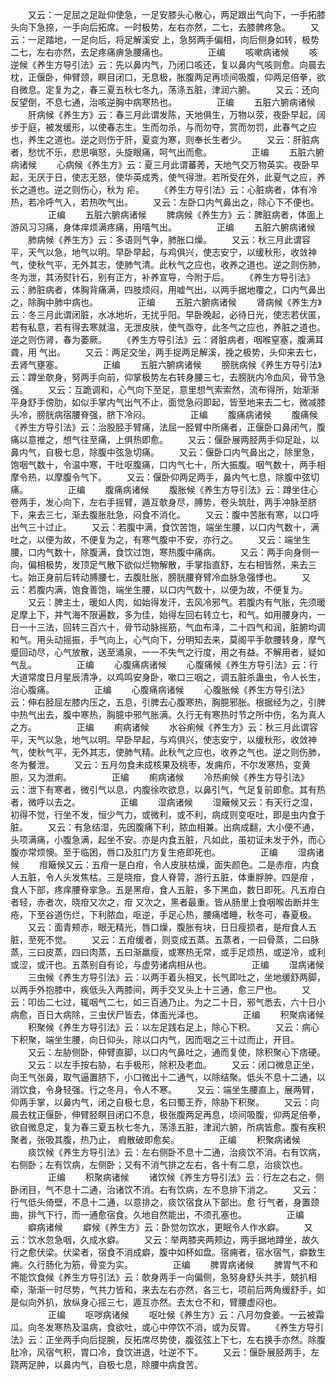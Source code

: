 <!-- { "loadSidebar": true } -->
　　又云：一足屈之足趾仰使急，一足安膝头心散心，两足跟出气向下，一手拓膝头向下急捺，一手向后拓席。一时极势，左右亦然，二七，去膝髀疼急。
　　又云：一足踏地，一足向后，将足解溪安 上，急努两手偏相，向后侧身如转，极势二七，左右亦然，去足疼痛痹急腰痛也。
　　
　　正编
　　咳嗽病诸候
　　咳逆候《养生方导引法》云：先以鼻内气，乃闭口咳还，复以鼻内气咳则愈。向晨去枕，正偃卧，伸臂颈，瞑目闭口，无息极，胀腹两足再顷间吸腹，仰两足倍拳，欲自微息。定复为之，春三夏五秋七冬九，荡涤五脏，津润六腑。
　　又云：还向反望倒，不息七通，治咳逆胸中病寒热也。
　　
　　正编
　　五脏六腑病诸候
　　肝病候《养生方》云：春三月此谓发陈，天地俱生，万物以荥，夜卧早起，阔步于庭，被发缓形，以使春志生。生而勿杀，与而勿夺，赏而勿罚，此春气之应也，养生之道也。逆之则伤于肝，夏变为寒，则奉长生者少。
　　又云：肝脏病者，愁忧不乐，悲思嗔怒，头旋眼痛，呵气出而愈。
　　
　　正编
　　五脏六腑病诸候
　　心病候《养生方》云：夏三月此谓蕃莠，天地气交万物英实。夜卧早起，无厌于日，使志无怒，使华英成秀，使气得泄。若所受在外，此夏气之应，养长之道也。逆之则伤心，秋为 疟。
　　《养生方导引法》云：心脏病者，体有冷热，若冷呼气入，若热吹气出。
　　又云：左卧口内气鼻出之，除心下不便也。
　　
　　正编
　　五脏六腑病诸候
　　脾病候《养生方》云：脾脏病者，体面上游风习习痛，身体痒烦满疼痛，用嘻气出。
　　
　　正编
　　五脏六腑病诸候
　　肺病候《养生方》云：多语则气争，肺胀口燥。
　　又云：秋三月此谓容平，天气以急，地气以明。早卧早起，与鸡俱兴，使志安宁，以缓秋形，收敛神气，使秋气平，无外其志，使肺气清。此秋气之应也，收养之道也。逆之则伤肺，冬为泄，其汤熨针石，别有正方，补养宣导，今附于后。
　　《养生方导引法》云：肺脏病者，体胸背痛满，四肢烦闷，用嘘气出，以两手据地覆之，口内气鼻出之，除胸中肺中病也。
　　
　　正编
　　五脏六腑病诸候
　　肾病候《养生方》云：冬三月此谓闭脏，水冰地圻，无扰乎阳。早卧晚起，必待日光，使志若伏匿，若有私意，若有得去寒就温，无泄皮肤，使气亟夺，此冬气之应也，养脏之道也。逆之则伤肾，春为萎厥。
　　《养生方导引法》云：肾脏病者，咽喉窒塞，腹满耳聋，用 气出。
　　又云：两足交坐，两手捉两足解溪，挽之极势，头仰来去七，去肾气壅塞。
　　
　　正编
　　五脏六腑病诸候
　　膀胱病候《养生方导引法》云：蹲坐欹身，努两手向前，仰掌极势左右转身腰三七，去膀胱内冷血风，骨节急强。
　　又云：互跪调和，心气向下至足，意里想气索索然，流布得所，始渐渐平身舒手傍肋，如似手掌内气出气不止，面觉急闷即起，皆至地来去二七，微减膝头冷，膀胱病宿腰脊强，脐下冷闷。
　　
　　正编
　　腹痛病诸候
　　腹痛候《养生方导引法》云：治股胫手臂痛，法屈一胫臂中所痛者，正偃卧口鼻闭气，腹痛以意推之，想气往至痛，上俱热即愈。
　　又云：偃卧展两胫两手仰足趾，以鼻内气，自极七息，除腹中弦急切痛。
　　又云：偃卧口内气鼻出之，除里急，饱咽气数十，令温中寒，干吐呕腹痛，口内气七十，所大振腹。咽气数十，两手相摩令热，以摩腹令气下。
　　又云：偃卧仰两足两手，鼻内气七息，除腹中弦切痛。
　　
　　正编
　　腹痛病诸候
　　腹胀候《养生方导引法》云：蹲坐住心卷两手，发心向下，左右手摇臂，遁互欹身尽，膊势，卷头筑肚，两手冲脉至脐下，来去三七，渐去腹胀肚急，闷食不消化。
　　又云：腹中苦胀有寒，以口呼出气三十过止。
　　又云：若腹中满，食饮苦饱，端坐生腰，以口内气数十，满吐之，以便为故，不便复为之，有寒气腹中不安，亦行之。
　　又云：端坐生腰，口内气数十，除腹满，食饮过饱，寒热腹中痛病。
　　又云：两手向身侧一向，偏相极势，发顶足气散下欲似烂物解散，手掌指直舒，左右相皆然，来去三七。始正身前后转动膊腰七，去腹肚胀，膀胱腰脊臂冷血脉急强悸也。
　　又云：若腹内满，饱食善饱，端坐生腰，以口内气数十，以便为故，不便复为。
　　又云：脾主土，暖如人肉，如始得发汗，去风冷邪气。若腹内有气胀，先须暖足摩上下，并气海不限遍数，多为佳，始得左回右转立七，和气。如用腰身内，一日一十三法，回转三百六十，骨节动脉摇筋，气血布泽，二十四气和润，脏腑均调和气。用头动摇振，手气向上，心气向下，分明知去来，莫阁平手欹腰转身，摩气蹙回动尽，心气放散，送至涌泉，一一不失气之行度，用之有益。不解用者，疑如气乱。
　　
　　正编
　　心腹痛病诸候
　　心腹痛候《养生方导引法》云：行大道常度日月星辰清净，以鸡鸣安身卧，嗽口三咽之，调五脏杀蛊虫，令人长生，治心腹痛。
　　
　　正编
　　心腹痛病诸候
　　心腹胀候《养生方导引法》云：伸右胫屈左膝内压之，五息，引脾去心腹寒热，胸臆邪胀。根据经为之，引脾中热气出去，腹中寒热，胸臆中邪气胀满。久行无有寒热时节之所中伤，名为真人之方。
　　
　　正编
　　痢病诸候
　　水谷痢候《养生方》云：秋三月此谓容平，天气以急，地气以明。早卧早起，与鸡俱兴，使志安宁，以缓秋形，收敛神气，使秋气平，无外其志，使肺气精。此秋气之应也，收养之气也。逆之则伤肺，冬为餐泄。
　　又云：五月勿食未成核果及桃枣，发痈疖，不尔发寒热，变黄胆，又为泄痢。
　　
　　正编
　　痢病诸候
　　冷热痢候《养生方导引法》云：泄下有寒者，微引气以息，内腹徐吹欲息，以鼻引气，气足复前即愈。其有热者，微呼以去之。
　　
　　正编
　　湿病诸候
　　湿簸候又云：有天行之湿，初得不觉，行坐不发，恒少气力，或微利，或不利，病成则变呕吐，即是虫内食于脏。
　　又云：有急结湿，先因腹痛下利，脓血相兼。出病成翻，大小便不通，头项满痛，小腹急满，起坐不安。亦是内食五脏，凡如此，虽初证未发于外，而心腹亦常烦懊。至于临困，唇口及肛门方复生疮即死也。
　　
　　正编
　　湿病诸候
　　疳簸候又云：五疳一是白疳，令人皮肤枯燥，面失颜色。二是赤疳，内食人五脏，令人头发焦枯。三是晓疳，食人脊膂，游行五脏，体重脬肿。四是疳 ，食人下部，疼痒腰脊挛急。五是黑疳，食人五脏，多下黑血，数日即死。凡五疳白者轻，赤者次，晓疳又次之，疳 又次之，黑者最重。皆从肠里上食咽喉齿断并生疮，下至谷道伤烂，下利脓血，呕逆，手足心热，腰痛嗜睡，秋冬可，春夏极。
　　又云：面青颊赤，眼无精光，唇口燥，腹胀有块，日日瘦损者，是疳食人五脏，至死不觉。
　　又云：五疳缓者，则变成五蒸。五蒸者，一曰骨蒸，二曰脉蒸，三曰皮蒸，四曰肉蒸，五曰渐羸瘦，或寒热无常，或手足烦热，或逆冷，或利或涩，或汗也。五蒸别自有论，与虚劳诸病相从也。
　　
　　正编
　　湿病诸候
　　三虫候《养生方导引法》云：以两手着头相叉，长气即吐之，坐地缓舒两脚，以两手外抱膝中，疾低头入两膝间，两手交叉头上十三通，愈三尸也。
　　又云：叩齿二七过，辄咽气二七，如三百通乃止。为之二十日，邪气悉去，六十日小病愈，百日大病除，三虫伏尸皆去，体面光泽也。
　　
　　正编
　　积聚病诸候
　　积聚候《养生方导引法》云：以左足践右足上，除心下积。
　　又云：病心下积聚，端坐生腰，向日仰头，除以口内气，因而咽之三十过而止，开目。
　　又云：左胁侧卧，伸臂直脚，以口内气鼻吐之，通而复使，除积聚心下痞硬。
　　又云：以左手按右胁，右手极形，除积及老血。
　　又云：闭口微息正坐，向王气张鼻，取气逼置脐下，小口微出十二通气，以除结聚。低头不息十二通，以消饮食，令身轻强。行之冬月，令人不寒。
　　又云：端坐生腰直上，展两臂，仰两手掌，以鼻内气，闭之自极七息，名曰蜀王乔，除胁下积聚。
　　又云：向晨去枕正偃卧，伸臂胫瞑目闭口不息，极张腹两足再息，顷间吸腹，仰两足倍拳，欲自微息定，复为春三夏五秋七冬九，荡涤五脏，津润六腑，所病皆愈。腹有疾积聚者，张吸其腹，热乃止， 瘕散破即愈矣。
　　
　　正编
　　积聚病诸候
　　痰饮候《养生方导引法》云：左右侧卧不息十二通，治痰饮不消。右有饮病，右侧卧；左有饮病，左侧卧；又有不消气排之左右，各十有二息，治痰饮也。
　　
　　正编
　　积聚病诸候
　　诸饮候《养生方导引法》云：行左之右之，侧卧闭目，气不息十二通，治诸饮不消。右有饮病，左不息排下消之。
　　又云： 行气低头倚壁，不息十二通，以意排之，痰饮宿食从下部出。愈 行气者，身置颈曲，排气下行，而一通愈宿食。久地自然能出，不须孔塞也。
　　
　　正编
　　癖病诸候
　　癖候《养生方》云：卧觉勿饮水，更眠令人作水癖。
　　又云：饮水忽急咽，久成水癖。
　　又云：举两膝夹两颊边，两手据地蹲坐，故久行之愈伏梁。伏梁者，宿食不消成癖，腹中如杯如盘。宿痈者，宿水宿气，癖数生痈。久行肠化为筋，骨变为实。
　　
　　正编
　　脾胃病诸候
　　脾胃气不和不能饮食候《养生方导引法》云：欹身两手一向偏侧，急努身舒头共手，兢扒相牵，渐渐一时尽势，气共力皆和，来去左右亦然，各三七，项前后两角缓舒手，如是似向外扒，放纵身心摇三七，遁互亦然。去太仓不和，臂腰虚闷也。
　　
　　正编
　　呕哕病诸候
　　呕吐候《养生方》云：八月勿食姜。一云被霜瓜。向冬发寒热及温病，食欲吐，或心中停饮不消，或为反胃。
　　《养生方导引法》云：正坐两手向后捉腕，反拓席尽势使，腹弦弦上下七，左右换手亦然。除腹肚冷，风宿气积，胃口冷，食饮进退，吐逆不下。
　　又云：偃卧展胫两手，左跷两足肿，以鼻内气，自极七息，除腰中病食苦。

